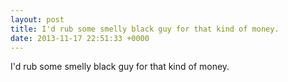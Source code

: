 ```yaml
---
layout: post
title: I'd rub some smelly black guy for that kind of money.
date: 2013-11-17 22:51:33 +0000
---
```


I'd rub some smelly black guy for that kind of money.

